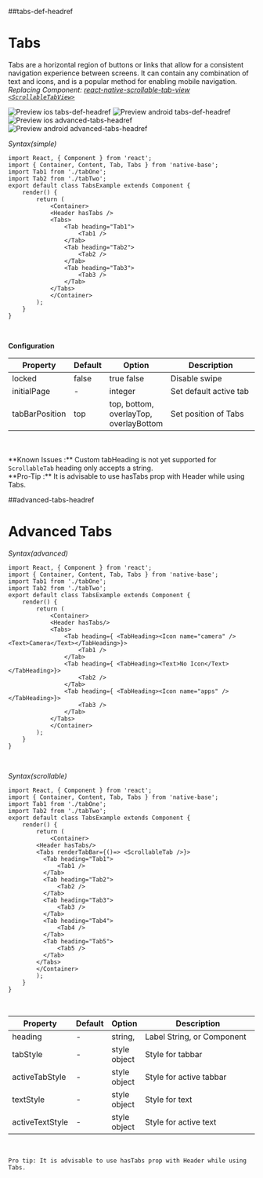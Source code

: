 ##tabs-def-headref
# Tabs

Tabs are a horizontal region of buttons or links that allow for a consistent navigation experience between screens. It can contain any combination of text and icons, and is a popular method for enabling mobile navigation.<br />
*Replacing Component: [react-native-scrollable-tab-view <code>&lt;ScrollableTabView></code>](https://github.com/brentvatne/react-native-scrollable-tab-view)*


![Preview ios tabs-def-headref](https://github.com/GeekyAnts/NativeBase-KitchenSink/raw/master/screenshots/ios/tabs.png)
![Preview android tabs-def-headref](https://github.com/GeekyAnts/NativeBase-KitchenSink/raw/master/screenshots/android/tabs.png)
![Preview ios advanced-tabs-headref](../docs/assets/ios/components/tabs2.png)
![Preview android advanced-tabs-headref](../docs/assets/android/components/tabs2.png)

*Syntax(simple)*

<pre class="line-numbers"><code class="language-jsx">import React, { Component } from 'react';
import { Container, Content, Tab, Tabs } from 'native-base';
import Tab1 from './tabOne';
import Tab2 from './tabTwo';
​export default class TabsExample extends Component {
    render() {
        return (
            &lt;Container>
            &lt;Header hasTabs />
            &lt;Tabs>
                &lt;Tab heading="Tab1">
                    &lt;Tab1 />
                &lt;/Tab>
                &lt;Tab heading="Tab2">
                    &lt;Tab2 />
                &lt;/Tab>
                &lt;Tab heading="Tab3">
                    &lt;Tab3 />
                &lt;/Tab>
            &lt;/Tabs>
            &lt;/Container>
        );
    }
}</code></pre><br />

**Configuration**

<table class="table table-bordered">
        <thead>
            <tr>
                <th>Property</th>
                <th>Default</th>
                <th>Option</th>
                <th width="50%">Description</th>
            </tr>
        </thead>
        <tbody>
            <tr>
                <td>locked</td>
                <td> false </td>
                <td> true false </td>
                <td>
                    Disable swipe
                </td>
            </tr>
            <tr>
                <td>initialPage</td>
                <td> - </td>
                <td> integer </td>
                <td>
                    Set default active tab
                </td>
            </tr>
            <tr>
                <td>tabBarPosition</td>
                <td> top </td>
                <td> top, bottom, overlayTop, overlayBottom </td>
                <td>
                    Set position of Tabs
                </td>
            </tr>
        </tbody>
    </table><br />
<br />
**Known Issues :** Custom tabHeading is not yet supported for <code>ScrollableTab</code> heading only accepts a string. <br />
**Pro-Tip :** It is advisable to use hasTabs prop with Header while using Tabs. <br />

##advanced-tabs-headref
# Advanced Tabs

*Syntax(advanced)*

<pre class="line-numbers"><code class="language-jsx">import React, { Component } from 'react';
import { Container, Content, Tab, Tabs } from 'native-base';
import Tab1 from './tabOne';
import Tab2 from './tabTwo';
​export default class TabsExample extends Component {
    render() {
        return (
            &lt;Container>
            &lt;Header hasTabs/>
            &lt;Tabs>
                &lt;Tab heading={ &lt;TabHeading>&lt;Icon name="camera" />&lt;Text>Camera&lt;/Text>&lt;/TabHeading>}>
                    &lt;Tab1 />
                &lt;/Tab>
                &lt;Tab heading={ &lt;TabHeading>&lt;Text>No Icon&lt;/Text>&lt;/TabHeading>}>
                    &lt;Tab2 />
                &lt;/Tab>
                &lt;Tab heading={ &lt;TabHeading>&lt;Icon name="apps" />&lt;/TabHeading>}>
                    &lt;Tab3 />
                &lt;/Tab>
            &lt;/Tabs>
            &lt;/Container>
        );
    }
}</code></pre><br />

*Syntax(scrollable)*

<pre class="line-numbers"><code class="language-jsx">import React, { Component } from 'react';
import { Container, Content, Tab, Tabs } from 'native-base';
import Tab1 from './tabOne';
import Tab2 from './tabTwo';
​export default class TabsExample extends Component {
    render() {
        return (
            &lt;Container>
        &lt;Header hasTabs/>
        &lt;Tabs renderTabBar={()=> &lt;ScrollableTab />}>
          &lt;Tab heading="Tab1">
              &lt;Tab1 />
          &lt;/Tab>
          &lt;Tab heading="Tab2">
              &lt;Tab2 />
          &lt;/Tab>
          &lt;Tab heading="Tab3">
              &lt;Tab3 />
          &lt;/Tab>
          &lt;Tab heading="Tab4">
              &lt;Tab4 />
          &lt;/Tab>
          &lt;Tab heading="Tab5">
              &lt;Tab5 />
          &lt;/Tab>
        &lt;/Tabs>
        &lt;/Container>
        );
    }
}</code></pre><br />

<table class="table table-bordered">
        <thead>
            <tr>
                <th>Property</th>
                <th>Default</th>
                <th>Option</th>
                <th width="50%">Description</th>
            </tr>
        </thead>
        <tbody>
            <tr>
                <td>heading</td>
                <td> - </td>
                <td> string, <TabHeading/> </td>
                <td>
                    Label String, or Component
                </td>
            </tr>
            <tr>
                <td>tabStyle</td>
                <td> - </td>
                <td> style object </td>
                <td>
                    Style for tabbar
                </td>
            </tr>
            <tr>
                <td>activeTabStyle</td>
                <td> - </td>
                <td> style object </td>
                <td>
                    Style for active tabbar
                </td>
            </tr>
            <tr>
                <td>textStyle</td>
                <td> - </td>
                <td> style object </td>
                <td>
                    Style for text
                </td>
                <tr>
                    <td>activeTextStyle</td>
                    <td> - </td>
                    <td> style object </td>
                    <td>
                        Style for active text
                    </td>
                </tr>
            </tr>
        </tbody>
    </table><br />

    Pro tip: It is advisable to use hasTabs prop with Header while using Tabs.
